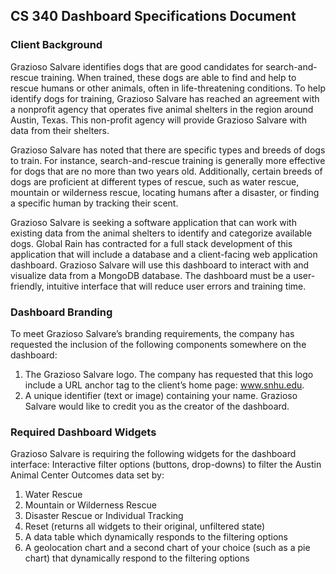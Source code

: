 ## CS 340 Dashboard Specifications Document

### Client Background
Grazioso Salvare identifies dogs that are good candidates for search-and-rescue training. When trained,
these dogs are able to find and help to rescue humans or other animals, often in life-threatening
conditions. To help identify dogs for training, Grazioso Salvare has reached an agreement with a nonprofit agency that operates five animal shelters in the region around Austin, Texas. This non-profit
agency will provide Grazioso Salvare with data from their shelters.


Grazioso Salvare has noted that there are specific types and breeds of dogs to train. For instance,
search-and-rescue training is generally more effective for dogs that are no more than two years old.
Additionally, certain breeds of dogs are proficient at different types of rescue, such as water rescue,
mountain or wilderness rescue, locating humans after a disaster, or finding a specific human by tracking
their scent.


Grazioso Salvare is seeking a software application that can work with existing data from the animal
shelters to identify and categorize available dogs. Global Rain has contracted for a full stack
development of this application that will include a database and a client-facing web application
dashboard. Grazioso Salvare will use this dashboard to interact with and visualize data from a MongoDB
database. The dashboard must be a user-friendly, intuitive interface that will reduce user errors and
training time.


### Dashboard Branding
To meet Grazioso Salvare’s branding requirements, the company has requested the inclusion of the
following components somewhere on the dashboard:
1. The Grazioso Salvare logo. The company has requested that this logo include a URL anchor tag
to the client’s home page: www.snhu.edu.
2. A unique identifier (text or image) containing your name. Grazioso Salvare would like to credit
you as the creator of the dashboard.

### Required Dashboard Widgets
Grazioso Salvare is requiring the following widgets for the dashboard interface:
Interactive filter options (buttons, drop-downs) to filter the Austin Animal Center Outcomes data set by:
1. Water Rescue
2. Mountain or Wilderness Rescue
3. Disaster Rescue or Individual Tracking
4. Reset (returns all widgets to their original, unfiltered state)
5. A data table which dynamically responds to the filtering options
6. A geolocation chart and a second chart of your choice (such as a pie chart) that dynamically respond to the filtering options
